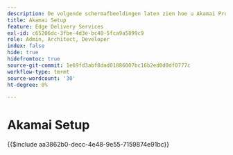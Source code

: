```yaml
---
description: De volgende schermafbeeldingen laten zien hoe u Akamai Property Manager kunt gebruiken om een eigenschap te configureren om inhoud te leveren. **Essentiële instellingen worden gemarkeerd met een rode cirkel.**
title: Akamai Setup
feature: Edge Delivery Services
exl-id: c65206dc-3fbe-4d3e-bc48-5fca9a5899c9
role: Admin, Architect, Developer
index: false
hide: true
hidefromtoc: true
source-git-commit: 1e69fd3abf8dad01886007bc16b2ed0d0df0777c
workflow-type: tm+mt
source-wordcount: '30'
ht-degree: 0%

---
```


# Akamai Setup

{{$include aa3862b0-decc-4e48-9e55-7159874e91bc}}
